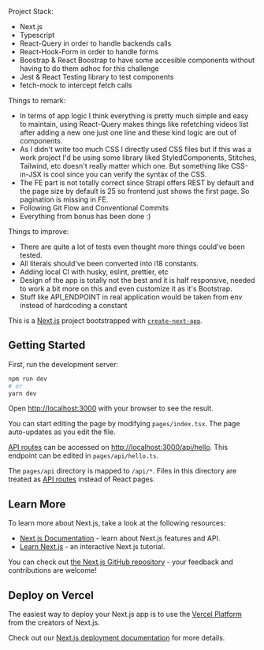 Project Stack:

- Next.js
- Typescript
- React-Query in order to handle backends calls
- React-Hook-Form in order to handle forms
- Boostrap & React Boostrap to have some accesible components without having to do them adhoc for this challenge
- Jest & React Testing library to test components
- fetch-mock to intercept fetch calls

Things to remark:

- In terms of app logic I think everything is pretty much simple and easy to maintain, using React-Query makes things like refetching videos list after adding a new one just one line and these kind logic are out of components.
- As I didn't write too much CSS I directly used CSS files but if this was a work project I'd be using some library liked StyledComponents, Stitches, Tailwind, etc doesn't really matter which one. But something like CSS-in-JSX is cool since you can verify the syntax of the CSS.
- The FE part is not totally correct since Strapi offers REST by default and the page size by default is 25 so frontend just shows the first page. So pagination is missing in FE.
- Following Git Flow and Conventional Commits
- Everything from bonus has been done :)

Things to improve:

- There are quite a lot of tests even thought more things could've been tested.
- All literals should've been converted into i18 constants.
- Adding local CI with husky, eslint, prettier, etc
- Design of the app is totally not the best and it is half responsive, needed to work a bit more on this and even customize it as it's Bootstrap.
- Stuff like API_ENDPOINT in real application would be taken from env instead of hardcoding a constant

This is a [Next.js](https://nextjs.org/) project bootstrapped with [`create-next-app`](https://github.com/vercel/next.js/tree/canary/packages/create-next-app).

## Getting Started

First, run the development server:

```bash
npm run dev
# or
yarn dev
```

Open [http://localhost:3000](http://localhost:3000) with your browser to see the result.

You can start editing the page by modifying `pages/index.tsx`. The page auto-updates as you edit the file.

[API routes](https://nextjs.org/docs/api-routes/introduction) can be accessed on [http://localhost:3000/api/hello](http://localhost:3000/api/hello). This endpoint can be edited in `pages/api/hello.ts`.

The `pages/api` directory is mapped to `/api/*`. Files in this directory are treated as [API routes](https://nextjs.org/docs/api-routes/introduction) instead of React pages.

## Learn More

To learn more about Next.js, take a look at the following resources:

- [Next.js Documentation](https://nextjs.org/docs) - learn about Next.js features and API.
- [Learn Next.js](https://nextjs.org/learn) - an interactive Next.js tutorial.

You can check out [the Next.js GitHub repository](https://github.com/vercel/next.js/) - your feedback and contributions are welcome!

## Deploy on Vercel

The easiest way to deploy your Next.js app is to use the [Vercel Platform](https://vercel.com/new?utm_medium=default-template&filter=next.js&utm_source=create-next-app&utm_campaign=create-next-app-readme) from the creators of Next.js.

Check out our [Next.js deployment documentation](https://nextjs.org/docs/deployment) for more details.
